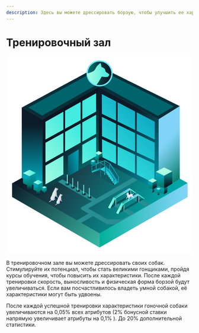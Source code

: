 ```yaml
---
description: Здесь вы можете дрессировать борзую, чтобы улучшить ее характеристики.
---
```


# Тренировочный зал

![](../.gitbook/assets/TrainingRoom.png)

В тренировочном зале вы можете дрессировать своих собак. Стимулируйте их потенциал, чтобы стать великими гонщиками, пройдя курсы обучения, чтобы повысить их характеристики. После каждой тренировки скорость, выносливость и физическая форма борзой будут увеличиваться. Если вам посчастливилось владеть умной собакой, её характеристики могут быть удвоены.

После каждой успешной тренировки характеристики гоночной собаки увеличиваются на 0,05% всех атрибутов (2% бонусной ставки напрямую увеличивает атрибуты на 0,1% ). До 20% дополнительной статистики.

